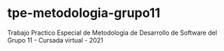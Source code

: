 # tpe-metodologia-grupo11
Trabajo Practico Especial de Metodologia de Desarrollo de Software del Grupo 11 - Cursada virtual - 2021
